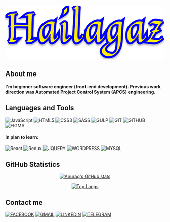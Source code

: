 <div align="center">

[![Header](https://github.com/Hailagaz/hailagaz/blob/master/assets/hailagaz.png)](https://github.com/Hailagaz)
</div>

## About me
#### I'm beginner software engineer (front-end development). Previous work direction was Automated Project Control System (APCS) engineering.

## Languages and Tools
![JavaScript](https://img.shields.io/badge/-JavaScript-000000?style=for-the-badge&logo=javascript)
![HTML5](https://img.shields.io/badge/-HTML-000000?style=for-the-badge&logo=html5)
![CSS3](https://img.shields.io/badge/-CSS-000000?style=for-the-badge&logo=css3)
![SASS](https://img.shields.io/badge/-SASS-000000?style=for-the-badge&logo=sass)
![GULP](https://img.shields.io/badge/-GULP-000000?style=for-the-badge&logo=gulp)
![GIT](https://img.shields.io/badge/-GIT-000000?style=for-the-badge&logo=git)
![GITHUB](https://img.shields.io/badge/-GITHUB-000000?style=for-the-badge&logo=github)
![FIGMA](https://img.shields.io/badge/-FIGMA-000000?style=for-the-badge&logo=figma)

#### In plan to learn: 	

![React](https://img.shields.io/badge/-React-000000?style=for-the-badge&logo=react)
![Redux](https://img.shields.io/badge/-Redux-000000?style=for-the-badge&logo=redux)
![JQUERY](https://img.shields.io/badge/-JQUERY-000000?style=for-the-badge&logo=jquery)
![WORDPRESS](https://img.shields.io/badge/-WORDPRESS-000000?style=for-the-badge&logo=wordpress)
![MYSQL](https://img.shields.io/badge/-MYSQL-000000?style=for-the-badge&logo=mysql)



## GitHub Statistics

<div align="center">

[![Anurag's GitHub stats](https://github-readme-stats.vercel.app/api?username=hailagaz&show_icons=true&theme=yeblu&border_radius=20&card_width=500px&border_color=FFED00)](https://github.com/Hailagaz/hailagaz)
</div>

<div align="center">

[![Top Langs](https://github-readme-stats.vercel.app/api/top-langs/?username=hailagaz&layout=compact&theme=yeblu&border_radius=20&card_width=450px&border_color=FFED00)](https://github.com/Hailagaz/hailagaz)
</div>

## Contact me

[![FACEBOOK](https://img.shields.io/badge/-FACEBOOK-000000?style=for-the-badge&logo=facebook)](https://www.facebook.com/)
[![GMAIL](https://img.shields.io/badge/-GMAIL-000000?style=for-the-badge&logo=gmail)](https://www.gmail.com/)
[![LINKEDIN](https://img.shields.io/badge/-LINKEDIN-000000?style=for-the-badge&logo=linkedin)](https://www.linkedin.com/)
[![TELEGRAM](https://img.shields.io/badge/-TELEGRAM-000000?style=for-the-badge&logo=telegram)](https://web.telegram.org/)
